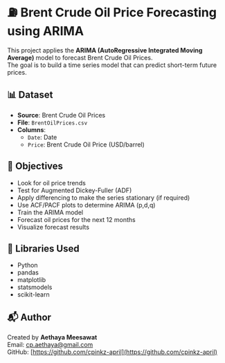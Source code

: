 # ⛽ Brent Crude Oil Price Forecasting using ARIMA

This project applies the **ARIMA (AutoRegressive Integrated Moving Average)** model to forecast Brent Crude Oil Prices.<br>
The goal is to build a time series model that can predict short-term future prices.

## 📊 Dataset 

- **Source**: Brent Crude Oil Prices
- **File**: `BrentOilPrices.csv`
- **Columns**:
  - `Date`: Date
  - `Price`: Brent Crude Oil Price (USD/barrel)

## 🎯 Objectives

- Look for oil price trends
- Test for Augmented Dickey-Fuller (ADF)
- Apply differencing to make the series stationary (if required)
- Use ACF/PACF plots to determine ARIMA (p,d,q)
- Train the ARIMA model
- Forecast oil prices for the next 12 months
- Visualize forecast results

## 🧰 Libraries Used

- Python 
- pandas
- matplotlib
- statsmodels
- scikit-learn

## 📬 Author

Created by **Aethaya Meesawat**  
Email: cp.aethaya@gmail.com  
GitHub: [https://github.com/cpinkz-april](https://github.com/cpinkz-april)
